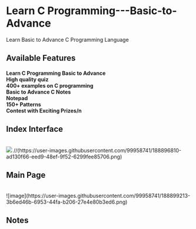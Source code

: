 # Learn C Programming---Basic-to-Advance
Learn Basic to Advance C Programming Language 

<H2> Available Features</H2>
<p><H4>Learn C Programming Basic to Advance<br>
High quality quiz<br>
400+ examples on C programming<br>
Basic to Advance C Notes<br>
Notepad<br>
150+ Patterns<br>
Contest with Exciting Prizes/n</H4></p>


<H2>Index Interface</H2><br> 
   <img src="(https://user-images.githubusercontent.com/99958741/188896810-ad130f66-eed9-48ef-9f52-6299fee85706.png">
   //(https://user-images.githubusercontent.com/99958741/188896810-ad130f66-eed9-48ef-9f52-6299fee85706.png)


<H2> Main Page</H2><br>
   ![image](https://user-images.githubusercontent.com/99958741/188899213-3b6ed46b-6953-44fa-b206-27e4e80b3ed6.png)
  
  
<H2>Notes<br>
